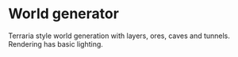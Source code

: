 # World generator

Terraria style world generation with layers, ores, caves and tunnels. Rendering has basic lighting.
